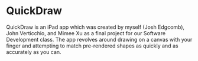 QuickDraw
=========

QuickDraw is an iPad app which was created by myself (Josh Edgcomb), John Verticchio, and Mimee Xu as a final project for our Software Development class. The app revolves around drawing on a canvas with your finger and attempting to match pre-rendered shapes as quickly and as accurately as you can. 
